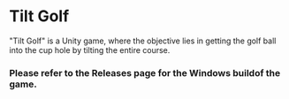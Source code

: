 # Tilt Golf

"Tilt Golf" is a Unity game, where the objective lies in getting the golf ball into the cup hole by tilting the entire course.

### Please refer to the Releases page for the Windows buildof the game. 
